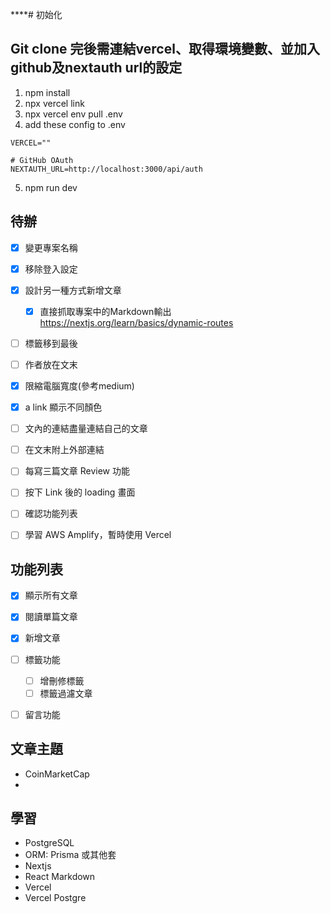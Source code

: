 ****# 初始化

## Git clone 完後需連結vercel、取得環境變數、並加入github及nextauth url的設定
1. npm install
2. npx vercel link
3. npx vercel env pull .env
4. add these config to .env

```
VERCEL=""

# GitHub OAuth
NEXTAUTH_URL=http://localhost:3000/api/auth
```

5. npm run dev
<!-- npx prisma generate -->

## 待辦
- [X] 變更專案名稱
- [X] 移除登入設定
- [X] 設計另一種方式新增文章
  - [X] 直接抓取專案中的Markdown輸出 https://nextjs.org/learn/basics/dynamic-routes

- [ ] 標籤移到最後
- [ ] 作者放在文末
- [X] 限縮電腦寬度(參考medium)
- [X] a link 顯示不同顏色
- [ ] 文內的連結盡量連結自己的文章
- [ ] 在文末附上外部連結

- [ ] 每寫三篇文章 Review 功能
- [ ] 按下 Link 後的 loading 畫面
- [ ] 確認功能列表
- [ ] 學習 AWS Amplify，暫時使用 Vercel

## 功能列表
- [X] 顯示所有文章
- [X] 閱讀單篇文章
- [X] 新增文章
- [ ] 標籤功能
    - [ ] 增刪修標籤
    - [ ] 標籤過濾文章
- [ ] 留言功能


## 文章主題
- CoinMarketCap
- 

## 學習
- PostgreSQL
- ORM: Prisma 或其他套
- Nextjs
- React Markdown
- Vercel
- Vercel Postgre
